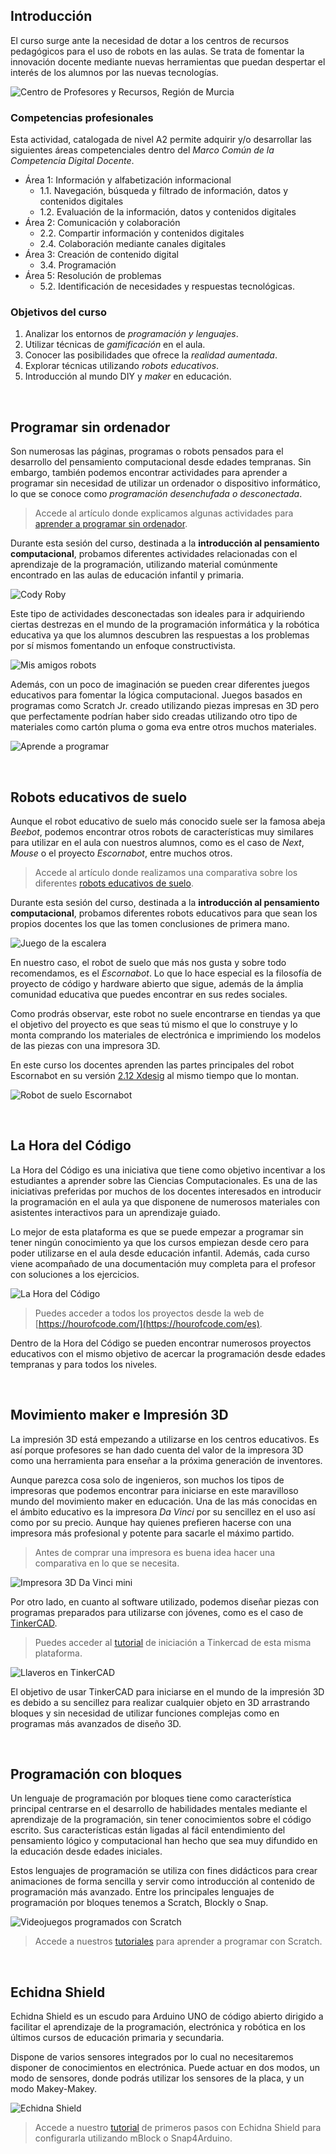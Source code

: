 ## Introducción

El curso surge ante la necesidad de dotar a los centros de recursos pedagógicos para el uso de robots en las aulas. Se trata de fomentar la innovación docente mediante nuevas herramientas que puedan despertar el interés de los alumnos por las nuevas tecnologías.

![](img/preview.jpg "Centro de Profesores y Recursos, Región de Murcia")

### Competencias profesionales

Esta actividad, catalogada de nivel A2 permite adquirir y/o desarrollar las siguientes áreas competenciales dentro del *Marco Común de la Competencia Digital Docente*.

- Área 1: Información y alfabetización informacional
  - 1.1. Navegación, búsqueda y filtrado de información, datos y contenidos digitales
  - 1.2. Evaluación de la información, datos y contenidos digitales
- Área 2: Comunicación y colaboración
  - 2.2. Compartir información y contenidos digitales
  - 2.4. Colaboración mediante canales digitales
- Área 3: Creación de contenido digital
  - 3.4. Programación
- Área 5: Resolución de problemas
  - 5.2. Identificación de necesidades y respuestas tecnológicas.

### Objetivos del curso

1. Analizar los entornos de *programación y lenguajes*.
2. Utilizar técnicas de *gamificación* en el aula.
3. Conocer las posibilidades que ofrece la *realidad aumentada*.
4. Explorar técnicas utilizando *robots educativos*.
5. Introducción al mundo DIY y *maker* en educación.



<br />


## Programar sin ordenador

Son numerosas las páginas, programas o robots pensados para el desarrollo del pensamiento computacional desde edades tempranas. Sin embargo, también podemos encontrar actividades para aprender a programar sin necesidad de utilizar un ordenador o dispositivo informático, lo que se conoce como *programación desenchufada o desconectada*.

> Accede al artículo donde explicamos algunas actividades para [aprender a programar sin ordenador](https://www.programoergosum.es/blog/aprender-a-programar-sin-ordenador/).

Durante esta sesión del curso, destinada a la **introducción al pensamiento computacional**, probamos diferentes actividades relacionadas con el aprendizaje de la programación, utilizando material comúnmente encontrado en las aulas de educación infantil y primaria.

![](img/cody-roby.jpg "Cody Roby")

Este tipo de actividades desconectadas son ideales para ir adquiriendo ciertas destrezas en el mundo de la programación informática y la robótica educativa ya que los alumnos descubren las respuestas a los problemas por sí mismos fomentando un enfoque constructivista.

![](img/mis-amigos-robots.jpg "Mis amigos robots")

Además, con un poco de imaginación se pueden crear diferentes juegos educativos para fomentar la lógica computacional. Juegos basados en programas como Scratch Jr. creado utilizando piezas impresas en 3D pero que perfectamente podrían haber sido creadas utilizando otro tipo de materiales como cartón pluma o goma eva entre otros muchos materiales.

![](img/aprende-a-programar.jpg "Aprende a programar")



<br />



## Robots educativos de suelo

Aunque el robot educativo de suelo más conocido suele ser la famosa abeja *Beebot*, podemos encontrar otros robots de características muy similares para utilizar en el aula con nuestros alumnos, como es el caso de *Next*, *Mouse* o el proyecto *Escornabot*, entre muchos otros.

> Accede al artículo donde realizamos una comparativa sobre los diferentes [robots educativos de suelo](https://www.programoergosum.es/blog/robots-educativos-de-suelo/).

Durante esta sesión del curso, destinada a la **introducción al pensamiento computacional**, probamos diferentes robots educativos para que sean los propios docentes los que las tomen conclusiones de primera mano.

![](img/beebot.jpg "Juego de la escalera")

En nuestro caso, el robot de suelo que más nos gusta y sobre todo recomendamos, es el *Escornabot*. Lo que lo hace especial es la filosofía de proyecto de código y hardware abierto que sigue, además de la ámplia comunidad educativa que puedes encontrar en sus redes sociales.

Como prodrás observar, este robot no suele encontrarse en tiendas ya que el objetivo del proyecto es que seas tú mismo el que lo construye y lo monta comprando los materiales de electrónica e imprimiendo los modelos de las piezas con una impresora 3D.

En este curso los docentes aprenden las partes principales del robot Escornabot en su versión [2.12 Xdesig](https://www.thingiverse.com/thing:3269696) al mismo tiempo que lo montan.

![](img/escornabot.jpg "Robot de suelo Escornabot")



<br />



## La Hora del Código

La Hora del Código es una iniciativa que tiene como objetivo incentivar a los estudiantes a aprender sobre las Ciencias Computacionales. Es una de las iniciativas preferidas por muchos de los docentes interesados en introducir la programación en el aula ya que disponene de numerosos materiales con asistentes interactivos para un aprendizaje guiado.

Lo mejor de esta plataforma es que se puede empezar a programar sin tener ningún conocimiento ya que los cursos empiezan desde cero para poder utilizarse en el aula desde educación infantil. Además, cada curso viene acompañado de una documentación muy completa para el profesor con soluciones a los ejercicios.

![](img/codeorg.jpg "La Hora del Código")

> Puedes acceder a todos los proyectos desde la web de [https://hourofcode.com/](https://hourofcode.com/es).

Dentro de la Hora del Código se pueden encontrar numerosos proyectos educativos con el mismo objetivo de acercar la programación desde edades tempranas y para todos los niveles.



<br />



## Movimiento maker e Impresión 3D

La impresión 3D está empezando a utilizarse en los centros educativos. Es así porque profesores se han dado cuenta del valor de la impresora 3D como una herramienta para enseñar a la próxima generación de inventores.

Aunque parezca cosa solo de ingenieros, son muchos los tipos de impresoras que podemos encontrar para iniciarse en este maravilloso mundo del movimiento maker en educación. Una de las más conocidas en el ámbito educativo es la impresora *Da Vinci* por su sencillez en el uso así como por su precio. Aunque hay quienes prefieren hacerse con una impresora más profesional y potente para sacarle el máximo partido.

> Antes de comprar una impresora es buena idea hacer una comparativa en lo que se necesita.

![](img/xyz-printing.jpg "Impresora 3D Da Vinci mini")

Por otro lado, en cuanto al software utilizado, podemos diseñar piezas con programas preparados para utilizarse con jóvenes, como es el caso de [TinkerCAD](https://www.tinkercad.com/).

> Puedes acceder al [tutorial](https://www.programoergosum.com/cursos-online/impresion-3d/902-introduccion-a-tinkercad/introduccion) de iniciación a Tinkercad de esta misma plataforma.


![](img/tinkercad.jpg "Llaveros en TinkerCAD")

El objetivo de usar TinkerCAD para iniciarse en el mundo de la impresión 3D es debido a su sencillez para realizar cualquier objeto en 3D arrastrando bloques y sin necesidad de utilizar funciones complejas como en programas más avanzados de diseño 3D.



<br />



## Programación con bloques

Un lenguaje de programación por bloques tiene como característica principal centrarse en el desarrollo de habilidades mentales mediante el aprendizaje de la programación, sin tener conocimientos sobre el código escrito. Sus características están ligadas al fácil entendimiento del pensamiento lógico y computacional han hecho que sea muy difundido en la educación desde edades iniciales.

Estos lenguajes de programación se utiliza con fines didácticos para crear animaciones de forma sencilla y servir como introducción al contenido de programación más avanzado. Entre los principales lenguajes de programación por bloques tenemos a Scratch, Blockly o Snap.

![](img/5.jpg "Videojuegos programados con Scratch")

> Accede a nuestros [tutoriales](https://www.programoergosum.com/cursos-online/scratch) para aprender a programar con Scratch.



<br />



## Echidna Shield

Echidna Shield es un escudo para Arduino UNO de código abierto dirigido a facilitar el aprendizaje de la programación, electrónica y robótica en los últimos cursos de educación primaria y secundaria.

Dispone de varios sensores integrados por lo cual no necesitaremos disponer de conocimientos en electrónica. Puede actuar en dos modos, un modo de sensores, donde podrás utilizar los sensores de la placa, y un modo Makey-Makey.

![](img/6.jpg "Echidna Shield")

> Accede a nuestro [tutorial](https://www.programoergosum.com/cursos-online/robotica-educativa/604-robotica-educativa-con-echidna-shield/introduccion) de primeros pasos con Echidna Shield para configurarla utilizando mBlock o Snap4Arduino.
